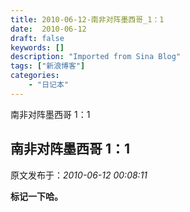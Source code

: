 ```yaml
---
title: 2010-06-12-南非对阵墨西哥_1：1
date:  2010-06-12
draft: false
keywords: []
description: "Imported from Sina Blog"
tags: ["新浪博客"]
categories: 
    - "日记本"
---
```

南非对阵墨西哥 1：1
## 南非对阵墨西哥 1：1

 原文发布于：*2010-06-12 00:08:11*

**标记一下哈。**


